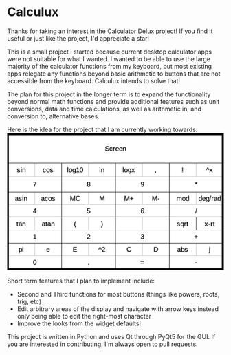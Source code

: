 # Calculux
Thanks for taking an interest in the Calculator Delux project! If you find it useful or just like the project, I'd appreciate a star!

This is a small project I started because current desktop calculator apps were not suitable for what I wanted. I wanted to be able to use the large majority of the calculator functions from my keyboard, but most existing apps relegate any functions beyond basic arithmetic to buttons that are not accessible from the keyboard. Calculux intends to solve that!

The plan for this project in the longer term is to expand the functionality beyond normal math functions and provide additional features such as unit conversions, data and time calculations, as well as arithmetic in, and conversion to, alternative bases.

Here is the idea for the project that I am currently working towards:
![calculator layout](layout.png)

Short term features that I plan to implement include:
- Second and Third functions for most buttons (things like powers, roots, trig, etc)
- Edit arbitrary areas of the display and navigate with arrow keys instead only being able to edit the right-most character
- Improve the looks from the widget defaults!

This project is written in Python and uses Qt through PyQt5 for the GUI. If you are interested in contributing, I'm always open to pull requests.
